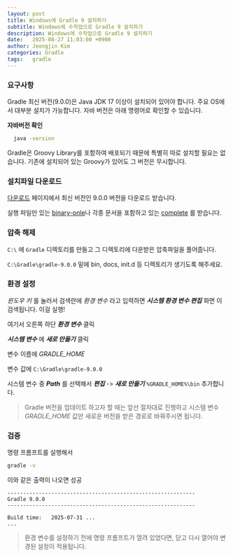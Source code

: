 ```yaml
---
layout: post
title: Windows에 Gradle 9 설치하기
subtitle: Windows에 수작업으로 Gradle 9 설치하기
description: Windows에 수작업으로 Gradle 9 설치하기
date:   2025-08-27 11:03:00 +0900
author: Jeongjin Kim
categories: Gradle
tags:	gradle
---
```


<script async src="https://pagead2.googlesyndication.com/pagead/js/adsbygoogle.js"></script>
<!-- 컨텐츠내 -->
<ins class="adsbygoogle"
     style="display:block"
     data-ad-client="ca-pub-3234744071843247"
     data-ad-slot="1671969273"
     data-ad-format="auto"
     data-full-width-responsive="true"></ins>
<script>
     (adsbygoogle = window.adsbygoogle || []).push({});
</script>

### 요구사항

Gradle 최신 버전(9.0.0)은 Java JDK 17 이상이 설치되어 있어야 합니다. 주요 OS에서 대부분 설치가 가능합니다. 자바 버전은 아래 명령어로 확인할 수 있습니다.

  **자바버전 확인**
```sh
  java -version
```


Gradle은 Groovy Library를 포함하여 배포되기 때문에 특별히 따로 설치할 필요는 없습니다. 기존에 설치되어 있는 Groovy가 있어도 그 버전은 무시합니다.

### 설치파일 다운로드

[다운로드](https://gradle.org/releases/) 페이지에서 최신 버전인 9.0.0 버전을 다운로드 받습니다.

실행 파일만 있는 [binary-onle](https://gradle.org/next-steps/?version=9.0.0&format=bin)나 각종 문서을 포함하고 있는 [complete](https://gradle.org/next-steps/?version=9.0.0&format=all) 를 받습니다.


### 압축 해제

`C:\` 에 `Gradle` 디렉토리를 만들고 그 디렉토리에 다운받은 압축파일을 풀어줍니다.

`C:\Gradle\gradle-9.0.0` 밑에 bin, docs, init.d 등 디렉토리가 생기도록 해주세요.

### 환경 설정
_윈도우 키_ 를 눌러서 검색란에 _환경 변수_ 라고 입력하면 **_시스템 환경 변수 편집_** 화면 이 검색됩니다. 이걸 실행!

여기서 오른쪽 하단 **_환경 변수_** 클릭

**_시스템 변수_** 에 **_새로 만들기_** 클릭

변수 이름에 _GRADLE_HOME_

변수 값에 `C:\Gradle\gradle-9.0.0`

시스템 변수 중 **_Path_** 를 선택해서 **_편집_** -> **_새로 만들기_** `%GRADLE_HOME%\bin` 추가합니다.

> Gradle 버전을 업데이트 하고자 할 때는 앞선 절차대로 진행하고 시스템 변수 _GRADLE_HOME_ 값만 새로운 버전을 받은 경로로 바꿔주시면 됩니다.


### 검증
명령 프롬프트를 실행해서
```sh
gradle -v
```
이와 같은 출력이 나오면 성공



```
------------------------------------------------------------
Gradle 9.0.0
------------------------------------------------------------

Build time:   2025-07-31 ...
...

```

> 환경 변수를 설정하기 전에 명령 프롬프트가 열려 있었다면, 닫고 다시 열어야 변경된 설정이 적용됩니다.


<script async src="https://pagead2.googlesyndication.com/pagead/js/adsbygoogle.js"></script>
<!-- 컨텐츠내 -->
<ins class="adsbygoogle"
     style="display:block"
     data-ad-client="ca-pub-3234744071843247"
     data-ad-slot="1671969273"
     data-ad-format="auto"
     data-full-width-responsive="true"></ins>
<script>
     (adsbygoogle = window.adsbygoogle || []).push({});
</script>
